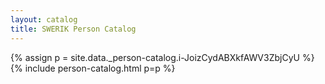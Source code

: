 ```yaml
---
layout: catalog
title: SWERIK Person Catalog
---
```

{% assign p = site.data._person-catalog.i-JoizCydABXkfAWV3ZbjCyU %}
{% include person-catalog.html p=p %}


